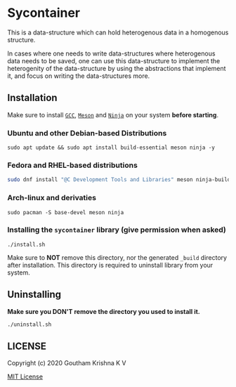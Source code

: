 # Sycontainer

This is a data-structure which can hold heterogenous data in a homogenous structure.

In cases where one needs to write data-structures where heterogenous data needs to be saved, one can use this data-structure to implement the heterogenity of the data-structure by using the abstractions that implement it, and focus on writing the data-structures more.

## Installation

Make sure to install [`GCC`](https://gcc.gnu.org/), [`Meson`](https://mesonbuild.com/) and [`Ninja`](https://ninja-build.org/) on your system **before starting**.

### Ubuntu and other Debian-based Distributions
```
sudo apt update && sudo apt install build-essential meson ninja -y
```
### Fedora and RHEL-based distributions
```bash
sudo dnf install "@C Development Tools and Libraries" meson ninja-build -y
```
### Arch-linux and derivaties
```
sudo pacman -S base-devel meson ninja
```

### Installing the `sycontainer` library (give permission when asked)
```
./install.sh
```
Make sure to **NOT** remove this directory, nor the generated `_build` directory after installation. This directory is required to uninstall library from your system.

## Uninstalling
**Make sure you DON'T remove the directory you used to install it.**
```bash
./uninstall.sh
```

## LICENSE

Copyright (c) 2020 Goutham Krishna K V

[MIT License](LICENSE)